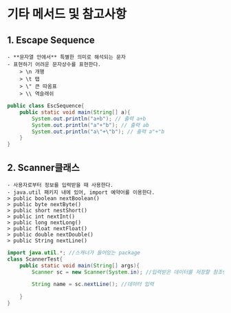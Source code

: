 # 기타 메서드 및 참고사항
## 1. Escape Sequence
    - **문자열 안에서** 특별한 의미로 해석되는 문자
    - 표현하기 어려운 문자상수를 표현한다.
        > \n 개행   
        > \t 탭   
        > \" 큰 따옴표   
        > \\ 역슬래쉬

```java
public class EscSequence{
    public static void main(String[] a){
        System.out.println("a+b"); // 출력 a+b
        System.out.println("a"+"b"); // 출력 ab
        System.out.println("a\"+\"b"); // 출력 a"+"b
    }
}
```

## 2. Scanner클래스
    - 사용자로부터 정보를 입력받을 때 사용한다.
    - java.util 패키지 내에 있어, import 예약어를 이용한다.
    > public boolean nextBoolean()   
    > public byte nextByte()   
    > public short nestShort()   
    > public int nextInt()   
    > public long nextLong()   
    > public float nextFloat()   
    > public double nextDouble()   
    > public String nextLine()

```java
import java.util.*; //스캐너가 들어있는 package
class ScannerTest{
    public static void main(String[] args){
        Scanner sc = new Scanner(System.in); //입력받은 데이터를 저장할 참조변수

        String name = sc.nextLine(); //데이터 입력

    }
}
```
